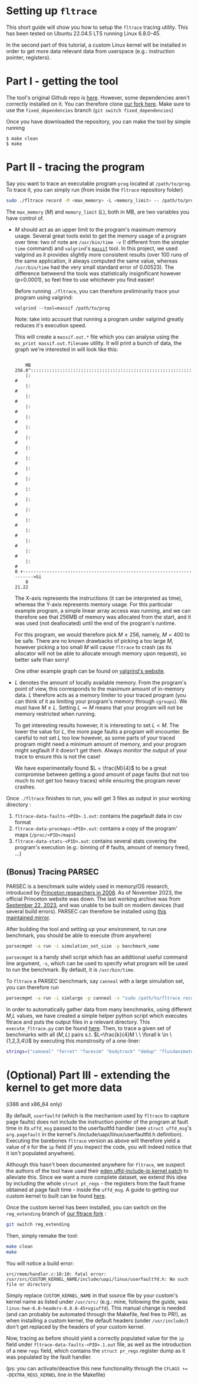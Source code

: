 # Setting up `fltrace`

This short guide will show you how to setup the `fltrace` tracing utility. This has been tested on Ubuntu 22.04.5 LTS running Linux 6.8.0-45. 

In the second part of this tutorial, a custom Linux kernel will be installed in order to get more data relevant data from userspace (e.g.: instruction pointer, registers). 

# Part I - getting the tool 

The tool's original Github repo is [here](https://github.com/eden-farmem/fltrace). However, some dependencies aren't correctly installed on it. You can therefore clone [our fork here](https://github.com/vigarov/fltrace). Make sure to use the `fixed_dependencies` branch (`git switch fixed_dependencies`)

Once you have downloaded the repository, you can make the tool by simple running 

```
$ make clean
$ make
```
# Part II - tracing the program

Say you want to trace an executable program `prog` located at `/path/to/prog`. To trace it, you can simply run (from inside the `fltrace` repository folder) 
```sh
sudo ./fltrace record -M <max_memory> -L <memory_limit> -- /path/to/prog
```
The `max_memory` ($M$) and `memory_limit` ($L$), both in MB, are two variables you have control of. 

* 
    $M$ should act as an upper limit to the program's maximum memory usage. Several great tools exist to get the memory usage of a program over time: two of note are `/usr/bin/time -v` (! different from the simpler `time` command) and `valgrind`'s [`massif`](https://valgrind.org/docs/manual/ms-manual.html) tool. In this project, we used valgrind as it provides slightly more consistent results (over 100 runs of the same application, it always computed the same value, whereas `/usr/bin/time` had the very small standard error of 0.00523). The difference betweend the tools was statistically insignificant however (p<0.0001), so feel free to use whichever you find easier!

    Before running `./fltrace`, you can therefore preliminarily trace your program using valgrind:

    ```
    valgrind --tool=massif /path/to/prog
    ```
    Note: take into account that running a program under valgrind greatly reduces it's execution speed. 

    This will create a `massif.out.*` file which you can analyse using the `ms_print massif.out.filename` utility. It will print a bunch of data, the graph we're interested in will look like this:

    ```

        MB
    256.0^:::::::::::::::::::::::::::::::::::::::::::::::::::::::::::::::::::::::#
        |:                                                                      #
        |:                                                                      #
        |:                                                                      #
        |:                                                                      #
        |:                                                                      #
        |:                                                                      #
        |:                                                                      #
        |:                                                                      #
        |:                                                                      #
        |:                                                                      #
        |:                                                                      #
        |:                                                                      #
        |:                                                                      #
        |:                                                                      #
        |:                                                                      #
        |:                                                                      #
        |:                                                                      #
        |:                                                                      #
        |:                                                                      #
    0 +----------------------------------------------------------------------->Gi
        0                                                                   21.22
    ```
    The X-axis represents the instructions (it can be interpreted as time), whereas the Y-axis represents memory usage. For this particular example program, a simple linear array access was running, and we can therefore see that 256MB of memory was allocated from the start, and it was used (not deallocated) until the end of the program's runtime. 

    For this program, we would therefore pick $M \geq 256$, namely, $M=400$ to be safe. There are no known drawbacks of picking a too large $M$, however picking a too small $M$ will cause `fltrace` to crash (as its allocator will not be able to allocate enough memory upon request), so better safe than sorry!

    One other example graph can be found on [valgrind's website](https://valgrind.org/docs/manual/ms-manual.html).

*
    $L$ denotes the amount of locally available memory. From the program's point of view, this corresponds to the maximum amount of in-memory data. $L$ therefore acts as a memory limiter to your traced program (you can think of it as limiting your program's memory through `cgroups`). We must have $M \geq L$. Setting $L \coloneqq M$ means that your program will not be memory restricted when running.

    To get interesting results however, it is interesting to set $L < M$. The lower the value for $L$, the more page faults a program will encounter. Be careful to not set $L$ too low however, as some parts of your traced program might need a minimum amount of memory, and your program might segfault if it doesn't get them. Always monitor the output of your trace to ensure this is not the case!

    We have experimentally found $L = \frac{M}{4}$ to be a great compromise between getting a good amount of page faults (but not too much to not get too heavy traces) while ensuring the program never crashes.

Once `./fltrace` finishes to run, you will get 3 files as output in your working directory :

1. `fltrace-data-faults-<PID>.1.out`: contains the pagefault data in csv format
2. `fltrace-data-procmaps-<PID>.out`: contains a copy of the program' maps (`/proc/<PID>/maps`)
3. `fltrace-data-stats-<PID>.out`: contains several stats covering the program's execution (e.g.: binning of # faults, amount of memory freed, ...)

## (Bonus) Tracing PARSEC

PARSEC is a benchmark suite widely used in memory/OS research, introduced by [Princeton researchers in 2008](https://doi.org/10.1145/1454115.1454128). As of November 2023, the official Princeton website was down. The last working archive was from [September 22, 2023](https://web.archive.org/web/20230922200507/https://parsec.cs.princeton.edu/), and was unable to be built on modern devices (had several build errors). PARSEC can therefore be installed using [this maintained mirror](https://github.com/cirosantilli/parsec-benchmark).

After building the tool and setting up your environment, to run one benchmark, you should be able to execute (from anywhere) 
```sh
parsecmgmt -a run -i simulation_set_size -p benchmark_name
```

`parsecmgmt` is a handy shell script which has an additional useful command line argument, `-s`, which can be used to specify what program will be used to run the benchmark. By default, it is `/usr/bin/time`.

To `fltrace` a PARSEC benchmark, say `canneal` with a large simulation set, you can therefore run
```sh
parsecmgmt -a run -i simlarge -p canneal -s "sudo /path/to/fltrace record -M 200 -L 100 -- " 
```

In order to automatically gather data from many benchmarks, using different $M$,$L$ values, we have created a simple helper python script which executes fltrace and puts the output files in a relevant directory. This `execute_fltrace.py` can be found [here](helpers/execute_fltrace.py). Then, to trace a given set of benchmarks with all $(M,L)$ pairs s.t. $L=\frac{k}{4}M \ \  \forall k \in \{1,2,3,4\}$ by executing this monstrosity of a one-liner:

```sh
strings=("canneal" "ferret" "facesim" "bodytrack" "dedup" "fluidanimate" "raytrace" "streamcluster"); values=(200 150 500 30 1000 500 300 50); for ((i=0; i<${#strings[@]}; i++)); do string="${strings[$i]}"; N="${values[$i]}"; for ((j=0; j<4; j++)); do M=$((N * (j + 1) / 4)); parsecmgmt -a run -i simlarge -p "$string" -s "python /path/to/execute_fltrace.py --output_dir /home/user/data/raw/fltrace_out/\!BN\!/${N}_${M} --fltrace_path /path/to/fltrace $N $M "; done; done
```

# (Optional) Part III - extending the kernel to get more data

(i386 and x86_64 only)

By default, `userfaulfd` (which is the mechanism used by `fltrace` to capture page faults) does not include the instruction pointer of the program at fault time in its `uffd_msg` passed to the userfaultfd handler (see `struct uffd_msg`'s `arg.pagefault` in the kernel's /include/uapi/linux/userfaultfd.h definition). Executing the barebones `fltrace` version as above will therefore yield a value of `0` for the `ip` field (if you inspect the code, you will indeed notice that it isn't populated anywhere). 

Although this hasn't been documented anywhere for `fltrace`, we suspect the authors of the tool have used their [eden uffd-include-ip kernel patch](https://github.com/eden-farmem/eden/tree/master/kernel) to alleviate this. Since we want a more complete dataset, we extend this idea by including the whole `struct pt_regs`  - the registers from the fault frame obtained at page fault time - inside the `uffd_msg`. A guide to getting our custom kernel to built can be found [here](kernel.md).

Once the custom kernel has been installed, you can switch on the `reg_extending` branch of [our fltrace fork](https://github.com/vigarov/fltrace) :
```sh
git switch reg_extending
```
Then, simply remake the tool:
```sh
make clean
make
```

You will notice a build error: 
```
src/rmem/handler.c:10:10: fatal error: /usr/src/CUSTOM_KERNEL_NAME/include/uapi/linux/userfaultfd.h: No such file or directory
```

Simply replace `CUSTOM_KERNEL_NAME` in that source file by your custom's kernel name as listed under `/usr/src/` (e.g.: mine, following the guide, was `linux-hwe-6.8-headers-6.8.0-45+vgiuffd`). This manual change is needed (and can probably be automated through the Makefile, feel free to PR!), as when installing a custom kernel, the default headers (under `/usr/include/`) don't get replaced by the headers of your custom kernel.  

Now, tracing as before should yield a correctly populated value for the `ip` field under `fltrace-data-faults-<PID>.1.out` file, as well as the introduction of a new `regs` field, which contains the `struct pr_regs` register dump as it was populated by the fault handler. 

(ps: you can activate/deactive this new functionality through the `CFLAGS += -DEXTRA_REGS_KERNEL` line in the Makefile)